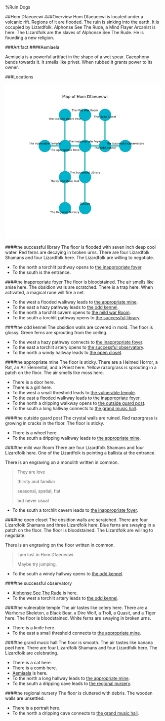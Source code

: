 %Ruin Dogs

##Hom Dfaeuecwi
###Overview
Hom Dfaeuecwi is located under a volcanic rift. Regions of it are flooded. The ruin is sinking into the earth. It is occupied by Lizardfolk. <a name="Alphonse-See-The-Rude"></a>Alphonse See The Rude, a Mind Flayer Arcanist is here. The Lizardfolk are the slaves of Alphonse See The Rude. He  is founding a new religion. 



###Artifact
####<a name="Aemiaela"></a>Aemiaela


Aemiaela is a powerful artifact in the shape of a wet spear. Cacophony bends towards it. It smells like privet. When rubbed it grants power to its owner. 





###Locations


![](../v2/images/Hom-Dfaeuecwi.png)

####<a name="the-successful-library"></a>the successful library
The floor is flooded with seven inch deep cool water. Red ferns are decaying in broken urns. There are four Lizardfolk Shamans and four Lizardfolk here. The Lizardfolk are willing to negotiate. 



* To the north a torchlit pathway opens to [the inappropriate foyer](#the-inappropriate-foyer).
* To the south is the entrance.


####<a name="the-inappropriate-foyer"></a>the inappropriate foyer
The floor is bloodstained. The air smells like anise here. The obsidion walls are scratched. There is a trap here. When activated, a magical rune will fire a net. 



* To the west a flooded walkway leads to [the appropriate mine](#the-appropriate-mine).
* To the east a hazy pathway leads to [the odd kennel](#the-odd-kennel).
* To the north a torchlit cavern opens to [the mild war Room](#the-mild-war-Room).
* To the south a torchlit pathway opens to [the successful library](#the-successful-library).


####<a name="the-odd-kennel"></a>the odd kennel
The obsidion walls are covered in mold. The floor is glossy. Green ferns are sprouting from the ceiling. 



* To the west a hazy pathway connects to [the inappropriate foyer](#the-inappropriate-foyer).
* To the east a torchlit artery opens to [the successful observatory](#the-successful-observatory).
* To the north a windy hallway leads to [the open closet](#the-open-closet).


####<a name="the-appropriate-mine"></a>the appropriate mine
The floor is sticky. There are a Helmed Horror, a Rat, an Air Elemental, and a Priest here. Yellow razorgrass is sprouting in a patch on the floor. The air smells like moss here. 



* There is a door here.
* There is a girl here.
* To the west a small threshold leads to [the vulnerable temple](#the-vulnerable-temple).
* To the east a flooded walkway leads to [the inappropriate foyer](#the-inappropriate-foyer).
* To the north a dripping walkway opens to [the outside guard post](#the-outside-guard-post).
* To the south a long hallway connects to [the grand music hall](#the-grand-music-hall).


####<a name="the-outside-guard-post"></a>the outside guard post
The crystal walls are ruined. Red razorgrass is growing in cracks in the floor. The floor is sticky. 



* There is a wheel here.
* To the south a dripping walkway leads to [the appropriate mine](#the-appropriate-mine).


####<a name="the-mild-war-Room"></a>the mild war Room
There are four Lizardfolk Shamans and four Lizardfolk here. One of the Lizardfolk is pointing a ballista at the entrance. 

There is an engraving on a monolith written in common. 

> They are love
>
> thirsty and familiar
>
> seasonal, spatial, flat
>
> but never usual
>


* To the south a torchlit cavern leads to [the inappropriate foyer](#the-inappropriate-foyer).


####<a name="the-open-closet"></a>the open closet
The obsidion walls are scratched. There are four Lizardfolk Shamans and three Lizardfolk here. Blue ferns are swaying in a patch on the floor. The floor is bloodstained. The Lizardfolk are willing to negotiate. 

There is an engraving on the floor written in common. 

> I am lost in Hom Dfaeuecwi.
>
> Maybe try jumping.
>


* To the south a windy hallway opens to [the odd kennel](#the-odd-kennel).


####<a name="the-successful-observatory"></a>the successful observatory




* [Alphonse See The Rude](#Alphonse-See-The-Rude) is here.
* To the west a torchlit artery leads to [the odd kennel](#the-odd-kennel).


####<a name="the-vulnerable-temple"></a>the vulnerable temple
The air tastes like celery here. There are a Warhorse Skeleton, a Black Bear, a Dire Wolf, a Troll, a Quasit, and a Tiger here. The floor is bloodstained. White ferns are swaying in broken urns. 



* There is a knife here.
* To the east a small threshold connects to [the appropriate mine](#the-appropriate-mine).


####<a name="the-grand-music-hall"></a>the grand music hall
The floor is smooth. The air tastes like banana peel here. There are four Lizardfolk Shamans and four Lizardfolk here. The Lizardfolk are celebrating. 



* There is a cat here.
* There is a comb here.
* [Aemiaela](#Aemiaela) is here.
* To the north a long hallway leads to [the appropriate mine](#the-appropriate-mine).
* To the south a dripping cave leads to [the regional nursery](#the-regional-nursery).


####<a name="the-regional-nursery"></a>the regional nursery
The floor is cluttered with debris. The wooden walls are unsettled. 



* There is a portrait here.
* To the north a dripping cave connects to [the grand music hall](#the-grand-music-hall).



